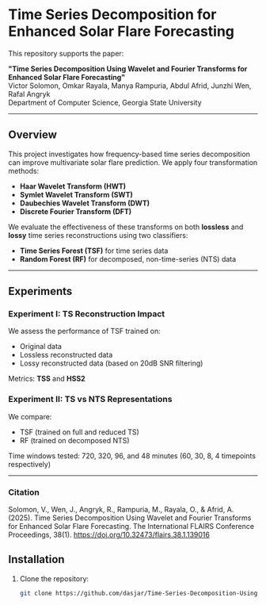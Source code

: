 #  Time Series Decomposition for Enhanced Solar Flare Forecasting

This repository supports the paper:

**"Time Series Decomposition Using Wavelet and Fourier Transforms for Enhanced Solar Flare Forecasting"**  
Victor Solomon, Omkar Rayala, Manya Rampuria, Abdul Afrid, Junzhi Wen, Rafal Angryk  
Department of Computer Science, Georgia State University

---

## Overview

This project investigates how frequency-based time series decomposition can improve multivariate solar flare prediction. We apply four transformation methods:

- **Haar Wavelet Transform (HWT)**
- **Symlet Wavelet Transform (SWT)**
- **Daubechies Wavelet Transform (DWT)**
- **Discrete Fourier Transform (DFT)**

We evaluate the effectiveness of these transforms on both **lossless** and **lossy** time series reconstructions using two classifiers:

- **Time Series Forest (TSF)** for time series data
- **Random Forest (RF)** for decomposed, non-time-series (NTS) data

---

##  Experiments

###  Experiment I: TS Reconstruction Impact
We assess the performance of TSF trained on:
- Original data
- Lossless reconstructed data
- Lossy reconstructed data (based on 20dB SNR filtering)

 Metrics: **TSS** and **HSS2**

###  Experiment II: TS vs NTS Representations
We compare:
- TSF (trained on full and reduced TS)
- RF (trained on decomposed NTS)

 Time windows tested: 720, 320, 96, and 48 minutes (60, 30, 8, 4 timepoints respectively)

---

###  Citation
Solomon, V., Wen, J., Angryk, R., Rampuria, M., Rayala, O., & Afrid, A. (2025).
Time Series Decomposition Using Wavelet and Fourier Transforms for Enhanced Solar Flare Forecasting.
The International FLAIRS Conference Proceedings, 38(1).
https://doi.org/10.32473/flairs.38.1.139016



##  Installation

1. Clone the repository:
   ```bash
   git clone https://github.com/dasjar/Time-Series-Decomposition-Using-Wavelet-and-Fourier-Transforms-for-Enhanced-Solar-Flare-Forecasting.git
